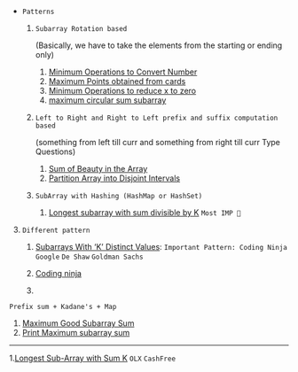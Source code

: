 
* `Patterns`
   1. `Subarray Rotation based`

      (Basically, we have to take the elements from the starting or ending only)
      1. [Minimum Operations to Convert Number](https://leetcode.com/problems/minimum-operations-to-convert-number/description/)
      2. [Maximum Points obtained from cards](https://leetcode.com/problems/maximum-points-you-can-obtain-from-cards/description/)
      3. [Minimum Operations to reduce x to zero](https://leetcode.com/problems/minimum-operations-to-reduce-x-to-zero/description/)
      4. [maximum circular sum subarray](https://leetcode.com/problems/maximum-sum-circular-subarray/)

   2. `Left to Right and Right to Left prefix and suffix computation based`
      
      (something from left till curr and something from right till curr Type Questions)
      1. [Sum of Beauty in the Array](https://leetcode.com/problems/sum-of-beauty-in-the-array/description/)
      2. [Partition Array into Disjoint Intervals](https://leetcode.com/problems/partition-array-into-disjoint-intervals/description/)
  3. `SubArray with Hashing (HashMap or HashSet)`
     1. [Longest subarray with sum divisible by K](https://www.geeksforgeeks.org/problems/longest-subarray-with-sum-divisible-by-k1259/1) `Most IMP 🔴`

3. `Different pattern`
    1. [Subarrays With ‘K’ Distinct Values](https://tinyl.io/9yZb): `Important Pattern: Coding Ninja`  `Google` `De Shaw` `Goldman Sachs`
    2. [Coding ninja](https://tinyl.io/BNMO)
  
    3. 
`Prefix sum + Kadane's + Map`
1. [Maximum Good Subarray Sum](https://tinyl.io/AggW)
2. [Print Maximum subarray sum](https://tinyl.io/BDxY)


-----
1.[Longest Sub-Array with Sum K](https://tinyl.io/AjEJ) `OLX` `CashFree`

